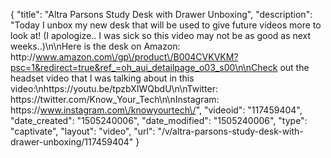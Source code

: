 {
    "title": "Altra Parsons Study Desk with Drawer Unboxing",
    "description": "Today I unbox my new desk that will be used to give future videos more to look at! (I apologize.. I was sick so this video may not be as good as next weeks..)\n\nHere is the desk on Amazon: http:\/\/www.amazon.com\/gp\/product\/B004CVKVKM?psc=1&redirect=true&ref_=oh_aui_detailpage_o03_s00\n\nCheck out the headset video that I was talking about in this video:\nhttps:\/\/youtu.be\/tpzbXIWQbdU\n\nTwitter: https:\/\/twitter.com\/Know_Your_Tech\n\nInstagram: https:\/\/www.instagram.com\/knowyourtech\/",
    "videoid": "117459404",
    "date_created": "1505240006",
    "date_modified": "1505240006",
    "type": "captivate",
    "layout": "video",
    "url": "\/v\/altra-parsons-study-desk-with-drawer-unboxing\/117459404"
}